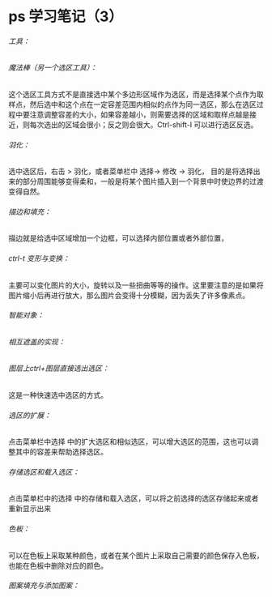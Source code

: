 # ps 学习笔记（3）

###### 工具：

###### 魔法棒（另一个选区工具）：

这个选区工具方式不是直接选中某个多边形区域作为选区，而是选择某个点作为取样点，然后选中和这个点在一定容差范围内相似的点作为同一选区，那么在选区过程中要注意调整容差的大小，如果容差越小，则需要选择的区域和取样点越是接近，则每次选出的区域会很小；反之则会很大。Ctrl-shift-I 可以进行选区反选。

###### 羽化： 

选中选区后，右击 > 羽化，或者菜单栏中 选择-> 修改 -> 羽化， 目的是将选择出来的部分周围能够变得柔和，一般是将某个图片插入到一个背景中时使边界的过渡变得自然。

###### 描边和填充：

描边就是给选中区域增加一个边框，可以选择内部位置或者外部位置，

###### ctrl-t 变形与变换：

主要可以变化图片的大小，旋转以及一些扭曲等等的操作。这里要注意的是如果将图片缩小后再进行放大，那么图片会变得十分模糊，因为丢失了许多像素点。

###### 智能对象：

###### 相互遮盖的实现：

###### 图层上ctrl+图层直接选出选区：

这是一种快速选中选区的方式。

###### 选区的扩展：

点击菜单栏中选择 中的扩大选区和相似选区，可以增大选区的范围，这也可以调整其中的容差来帮助选择选区。

###### 存储选区和载入选区：

点击菜单栏中的选择 中的存储和载入选区，可以将之前选择的选区存储起来或者重新显示出来

###### 色板：

可以在色板上采取某种颜色，或者在某个图片上采取自己需要的颜色保存入色板，也能在色板中删除对应的颜色。

###### 图案填充与添加图案：